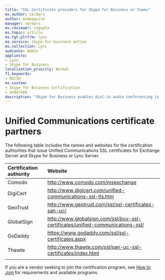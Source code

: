 ```yaml
---
title: "SSL Certificate providers for Skype for Business or Teams"
ms.author: serdars
author: msdmaguire
manager: serdars
ms.reviewer: rogupta
ms.topic: article
ms.tgt.pltfrm: lync
ms.service: skype-for-business-online
ms.collection: Lync
audience: Admin
appliesto:
- Lync
- Skype for Business 
localization_priority: Normal
f1.keywords:
- NOCSH
ms.custom:
- Skype for Business Certification
- dn947484
description: "Skype for Business enables dial-in audio conferencing is available through interoperability with third-party audio conferencing services."
---
```


# Unified Communications certificate partners

<!-- was https://support.microsoft.com/kb/929395/  -->

The following table includes the names and websites for the certification authorities that issue Unified Communications SSL certificates for Exchange Server and Skype for Business or Lync Server.

|Certification authority  |Website  |
|:---       |:--- |
|Comodo     |  http://www.comodo.com/msexchange       |
|DigiCert   |  http://www.digicert.com/unified-communications-ssl-tls.htm |
|GeoTrust   |  http://www.geotrust.com/ssl/ssl-certificates-san-uc/ |
|GlobalSign |  http://www.globalsign.com/ssl/buy-ssl-certificates/unified-communications-ssl/   |
|GoDaddy    |  https://www.godaddy.com/ssl/ssl-certificates.aspx |
|Thawte     |  http://www.thawte.com/ssl/san-uc-ssl-certificates/index.html   |
|           |     |

If you are a vendor seeking to join the certification program, see [How to Join](how-to-join.md) for requirements and available programs.
